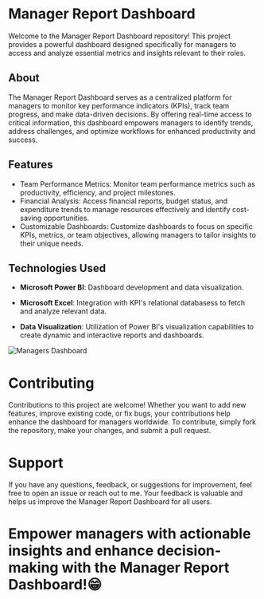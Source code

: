 # Manager Report Dashboard

Welcome to the Manager Report Dashboard repository! This project provides a powerful dashboard designed specifically for managers to access and analyze essential metrics and insights relevant to their roles.

## About
The Manager Report Dashboard serves as a centralized platform for managers to monitor key performance indicators (KPIs), track team progress, and make data-driven decisions. By offering real-time access to critical information, this dashboard empowers managers to identify trends, address challenges, and optimize workflows for enhanced productivity and success.

## Features
- Team Performance Metrics: Monitor team performance metrics such as productivity, efficiency, and project milestones.
- Financial Analysis: Access financial reports, budget status, and expenditure trends to manage resources effectively and identify cost-saving opportunities.
- Customizable Dashboards: Customize dashboards to focus on specific KPIs, metrics, or team objectives, allowing managers to tailor insights to their unique needs.

## Technologies Used

- **Microsoft Power BI**: Dashboard development and data visualization.
  
- **Microsoft Excel**: Integration with KPI's relational databasess to fetch and analyze relevant data.
  
- **Data Visualization**: Utilization of Power BI's visualization capabilities to create dynamic and interactive reports and dashboards.
  

<img src = "https://github.com/Frances-Odunaiya/PowerBi_Visualizations_Dashboard/blob/main/Manager%20Report%20Dashboard/Managers%20Dashboard.png" alt = "Managers Dashboard">

# Contributing

Contributions to this project are welcome! Whether you want to add new features, improve existing code, or fix bugs, your contributions help enhance the dashboard for managers worldwide. To contribute, simply fork the repository, make your changes, and submit a pull request.

# Support

If you have any questions, feedback, or suggestions for improvement, feel free to open an issue or reach out to me. Your feedback is valuable and helps us improve the Manager Report Dashboard for all users.

# Empower managers with actionable insights and enhance decision-making with the Manager Report Dashboard!😁


